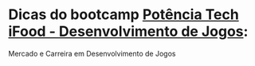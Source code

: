 # Dicas do bootcamp [Potência Tech iFood - Desenvolvimento de Jogos](https://web.dio.me/track/potencia-tech-ifood-desenvolvimento-de-jogos):

Mercado e Carreira em Desenvolvimento de Jogos
